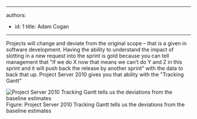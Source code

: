 

---
authors:
  - id: 1
    title: Adam Cogan
---




<span class='intro'> Projects will change and deviate from the original scope – that is a given in software development. Having the ability to understand the impact of slotting in a new request into the sprint is gold because you can tell management that &quot;If we do X now that means we can’t do Y and Z in this sprint and it will push back the release by another sprint&quot; with the data to back that up. Project Server 2010 gives you that ability with the &quot;Tracking Gantt&quot; </span>

<img class="ms-rteCustom-ImageArea" alt="Project Server 2010 Tracking Gantt tells us the deviations from the baseline estimates" src="/Management/RulesToBetterProjectManagement/PublishingImages/gantt-chart.jpg" /> 
<span class="ms-rteCustom-FigureNormal">Figure&#58; Project Server 2010 Tracking Gantt tells us the deviations from the baseline estimates</span>


